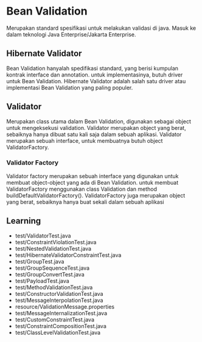 # Bean Validation
Merupakan standard spesifikasi untuk melakukan validasi di java.
Masuk ke dalam teknologi Java Enterprise/Jakarta Enterprise.

## Hibernate Validator
Bean Validation hanyalah spedifikasi standard, yang berisi kumpulan kontrak interface dan annotation.
untuk implementasinya, butuh driver untuk Bean Validation.
Hibernate Validator adalah salah satu driver atau implementasi Bean Validation yang paling populer.

## Validator
Merupakan class utama dalam Bean Validation, digunakan sebagai object untuk mengeksekusi validation.
Validator merupakan object yang berat, sebaiknya hanya dibuat satu kali saja dalam sebuah aplikasi.
Validator merupakan sebuah interface, untuk membuatnya butuh object ValidatorFactory.

### Validator Factory
Validator factory merupakan sebuah interface yang digunakan untuk membuat object-object yang ada di Bean Validation.
untuk membuat ValidatorFactory menggunakan class Validation dan method buildDefaultValidatorFactory().
ValidatorFactory juga merupakan object yang berat, sebaiknya hanya buat sekali dalam sebuah aplikasi

## Learning
- test/ValidatorTest.java
- test/ConstraintViolationTest.java
- test/NestedValidationTest.java
- test/HibernateValidatorConstraintTest.java
- test/GroupTest.java
- test/GroupSequenceTest.java
- test/GroupConvertTest.java
- test/PayloadTest.java
- test/MethodValidationTest.java
- test/ConstructorValidationTest.java
- test/MessageInterpolationTest.java
- resource/ValidationMessage.properties
- test/MessageInternalizationTest.java
- test/CustomConstraintTest.java
- test/ConstraintCompositionTest.java
- test/ClassLevelValidationTest.java